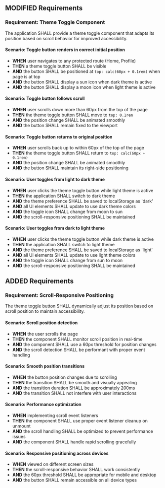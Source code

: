 ## MODIFIED Requirements
### Requirement: Theme Toggle Component

The application SHALL provide a theme toggle component that adapts its position based on scroll behavior for improved accessibility.

#### Scenario: Toggle button renders in correct initial position
- **WHEN** user navigates to any protected route (Home, Profile)
- **THEN** a theme toggle button SHALL be visible
- **AND** the button SHALL be positioned at `top: calc(60px + 0.1rem)` when page is at top
- **AND** the button SHALL display a sun icon when dark theme is active
- **AND** the button SHALL display a moon icon when light theme is active

#### Scenario: Toggle button follows scroll
- **WHEN** user scrolls down more than 60px from the top of the page
- **THEN** the theme toggle button SHALL move to `top: 0.1rem`
- **AND** the position change SHALL be animated smoothly
- **AND** the button SHALL remain fixed to the viewport

#### Scenario: Toggle button returns to original position
- **WHEN** user scrolls back up to within 60px of the top of the page
- **THEN** the theme toggle button SHALL return to `top: calc(60px + 0.1rem)`
- **AND** the position change SHALL be animated smoothly
- **AND** the button SHALL maintain its right-side positioning

#### Scenario: User toggles from light to dark theme
- **WHEN** user clicks the theme toggle button while light theme is active
- **THEN** the application SHALL switch to dark theme
- **AND** the theme preference SHALL be saved to localStorage as 'dark'
- **AND** all UI elements SHALL update to use dark theme colors
- **AND** the toggle icon SHALL change from moon to sun
- **AND** the scroll-responsive positioning SHALL be maintained

#### Scenario: User toggles from dark to light theme
- **WHEN** user clicks the theme toggle button while dark theme is active
- **THEN** the application SHALL switch to light theme
- **AND** the theme preference SHALL be saved to localStorage as 'light'
- **AND** all UI elements SHALL update to use light theme colors
- **AND** the toggle icon SHALL change from sun to moon
- **AND** the scroll-responsive positioning SHALL be maintained

## ADDED Requirements
### Requirement: Scroll-Responsive Positioning

The theme toggle button SHALL dynamically adjust its position based on scroll position to maintain accessibility.

#### Scenario: Scroll position detection
- **WHEN** the user scrolls the page
- **THEN** the component SHALL monitor scroll position in real-time
- **AND** the component SHALL use a 60px threshold for position changes
- **AND** the scroll detection SHALL be performant with proper event handling

#### Scenario: Smooth position transitions
- **WHEN** the button position changes due to scrolling
- **THEN** the transition SHALL be smooth and visually appealing
- **AND** the transition duration SHALL be approximately 200ms
- **AND** the transition SHALL not interfere with user interactions

#### Scenario: Performance optimization
- **WHEN** implementing scroll event listeners
- **THEN** the component SHALL use proper event listener cleanup on unmount
- **AND** the scroll handling SHALL be optimized to prevent performance issues
- **AND** the component SHALL handle rapid scrolling gracefully

#### Scenario: Responsive positioning across devices
- **WHEN** viewed on different screen sizes
- **THEN** the scroll-responsive behavior SHALL work consistently
- **AND** the 60px threshold SHALL be appropriate for mobile and desktop
- **AND** the button SHALL remain accessible on all device types